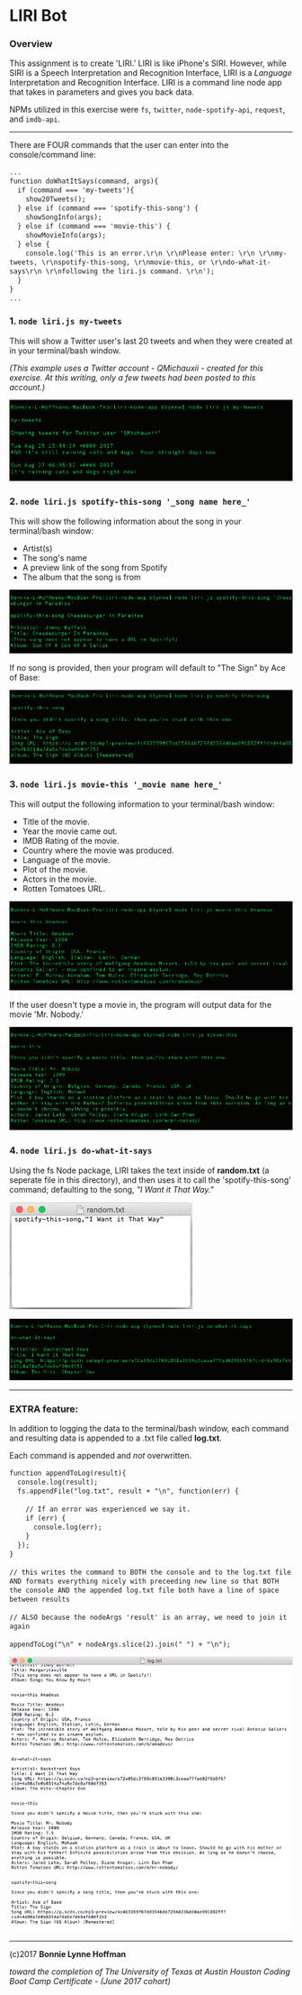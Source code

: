 # LIRI Bot

### Overview

This assignment is to create 'LIRI.'  LIRI is like iPhone's SIRI. However, while SIRI is a Speech Interpretation and Recognition Interface, LIRI is a _Language_ Interpretation and Recognition Interface. LIRI is a command line node app that takes in parameters and gives you back data.

NPMs utilized in this exercise were `fs`, `twitter`, `node-spotify-api`, `request`, and `imdb-api`.


- - -

There are FOUR commands that the user can enter into the console/command line:

```
...
function doWhatItSays(command, args){
  if (command === 'my-tweets'){
    show20Tweets();
  } else if (command === 'spotify-this-song') {
    showSongInfo(args);
  } else if (command === 'movie-this') {
    showMovieInfo(args);
  } else {
    console.log('This is an error.\r\n \r\nPlease enter: \r\n \r\nmy-tweets, \r\nspotify-this-song, \r\nmovie-this, or \r\ndo-what-it-says\r\n \r\nfollowing the liri.js command. \r\n');
  }
}
...
```


### 1. `node liri.js my-tweets`

This will show a Twitter user's last 20 tweets and when they were created at in your terminal/bash window.

_(This example uses a Twitter account - QMichauxii - created for this exercise. At this writing, only a few tweets had been posted to this account.)_


![Screenshot of Liri my-tweets](screenshots/01_liri_my-tweets.png)  



### 2. `node liri.js spotify-this-song '_song name here_'`

This will show the following information about the song in your terminal/bash window:
  * Artist(s)
  * The song's name
  * A preview link of the song from Spotify
  * The album that the song is from

![Screenshot of Liri spotify-this-song](screenshots/02_liri_spotify-this-song.png)  

If no song is provided, then your program will default to
"The Sign" by Ace of Base:

![Screenshot of Liri spotify-this-song NULL](screenshots/03_liri_spotify-this-song_NULL.png)  


### 3. `node liri.js movie-this '_movie name here_'`

This will output the following information to your terminal/bash window:

  * Title of the movie.
  * Year the movie came out.
  * IMDB Rating of the movie.
  * Country where the movie was produced.
  * Language of the movie.
  * Plot of the movie.
  * Actors in the movie.
  * Rotten Tomatoes URL.

![Screenshot of Liri movie-this](screenshots/04_liri_movie-this.png) 

If the user doesn't type a movie in, the program will output data for the movie 'Mr. Nobody.'

![Screenshot of Liri movie-this NULL](screenshots/05_liri_movie-this_NULL.png) 
            


### 4. `node liri.js do-what-it-says`

Using the fs Node package, LIRI takes the text inside of **random.txt** (a seperate file in this directory), and then uses it to call the 'spotify-this-song' command; defaulting to the song, *"I Want it That Way."*

![Screenshot of Liri do-what-it-says random.txt](screenshots/06_liri_do-what-it-says_txt_file.png) 

![Screenshot of Liri do-what-it-says](screenshots/07_liri_do-what-it-says.png) 

- - - 

### EXTRA feature:

In addition to logging the data to the terminal/bash window, each command and resulting data is appended to a .txt file called **log.txt**.

Each command is appended and *not* overwritten. 

```
function appendToLog(result){
  console.log(result);
  fs.appendFile("log.txt", result + "\n", function(err) {

    // If an error was experienced we say it.
    if (err) {
      console.log(err);
    }
  });
}

// this writes the command to BOTH the console and to the log.txt file AND formats everything nicely with preceeding new line so that BOTH the console AND the appended log.txt file both have a line of space between results

// ALSO because the nodeArgs 'result' is an array, we need to join it again

appendToLog("\n" + nodeArgs.slice(2).join(" ") + "\n");
```

![Screenshot of Liri all commands log.txt](screenshots/08_liri_all_commands_logtxt.png) 

- - -

(c)2017 __Bonnie Lynne Hoffman__ 

*toward the completion of The University of Texas at Austin Houston Coding Boot Camp Certificate - (June 2017 cohort)*


